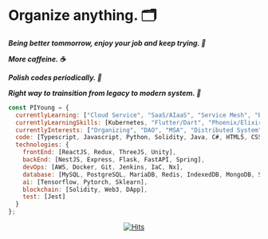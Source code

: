 # Organize anything. 🗂️

***Being better tommorrow, enjoy your job and keep trying. 💪***

***More caffeine. ☕️***

***Polish codes periodically. 🧹***

***Right way to trainsition from legacy to modern system. 🤔***

```javascript
const PIYoung = {
  currentlyLearning: ["Cloud Service", "SaaS/AIaaS", "Service Mesh", "Blockchain", "NFT", "Metaverse"],
  currentlyLearningSkills: [Kubernetes, "Flutter/Dart", "Phoenix/Elixir"],
  currentlyInterests: ["Organizing", "DAO", "MSA", "Distributed System", "Reverse engineering", "Refactoring"],
  code: [Typescript, Javascript, Python, Solidity, Java, C#, HTML5, CSS3],
  technologies: {
    frontEnd: [ReactJS, Redux, ThreeJS, Unity],
    backEnd: [NestJS, Express, Flask, FastAPI, Spring],
    devOps: [AWS, Docker, Git, Jenkins, IaC, Nx],
    database: [MySQL, PostgreSQL, MariaDB, Redis, IndexedDB, MongoDB, SQLite],
    ai: [Tensorflow, Pytorch, Sklearn],
    blockchain: [Solidity, Web3, DApp],
    test: [Jest]
  }
};
```

<!-- Comment

## 📊 GitHub Stats

<div>
  <p align="left">
    <a href="https://git.io/streak-stats">
      <img height="170" src="http://github-readme-streak-stats.herokuapp.com?user=PIYoung&theme=tokyonight_duo&date_format=%5BY%20%5DM%20j" />
    </a>
    &nbsp;
    <a href="https://solved.ac/dlsdudg15">
      <img height="170" src="http://mazassumnida.wtf/api/v2/generate_badge?boj=dlsdudg15" alt="PIYoung's baekjoon stat" />
    </a>
  </p>
</div>

## 🗂 Personal History

### Education

- 2022\. 05 ~ 2022. 12 [메타버스 아카데미](https://mtvs.kr)
  - AI 1기
  - 과학기술정보통신부 주관
  - 🏆 최종 성과공유회 장려상(한국전파진흥협회장)
- 2019\. 09 ~  [한국방송통신대학교](https://www.knou.ac.kr)
  - 컴퓨터과학과
- 2018\. 12 ~ 2019. 06 더조은컴퓨터아카데미
  - 빅데이터 활용 응용SW개발자
  - 성적우수상

### Career

- 2021\. 03 ~ 2022. 04 [Ablestor](https://www.ablestor.com)
- 2020\. 02 ~ 2021. 02 [Cordial](https://www.cordial.co.kr)

## 📜 Certificate
  - ADsP (2022)
  - 정보처리산업기사 (2022)
  - TOEIC 870 (2016)

-->

<p align="center">
  <a href="https://hits.seeyoufarm.com">
    <img src="https://hits.seeyoufarm.com/api/count/incr/badge.svg?url=https%3A%2F%2Fgithub.com%2FPIYoung&count_bg=%2379C83D&title_bg=%23555555&icon=&icon_color=%23E7E7E7&title=hits&edge_flat=false" alt="Hits" />
  </a>
</p>

